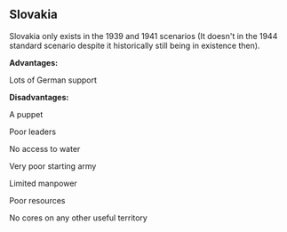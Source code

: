 ##  Slovakia 

Slovakia only exists in the 1939 and 1941 scenarios (It doesn't in the
1944 standard scenario despite it historically still being in existence
then).

**Advantages:**

Lots of German support

  
**Disadvantages:**

A puppet

Poor leaders

No access to water

Very poor starting army

Limited manpower

Poor resources

No cores on any other useful territory
